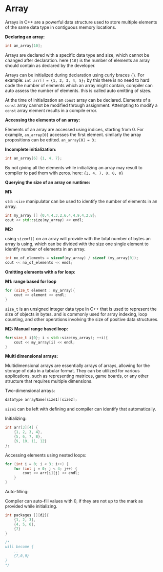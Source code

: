 # Array

Arrays in C++ are a powerful data structure used to store multiple elements of the same data type in contiguous memory locations. 

**Declaring an array:** 

```cpp
int an_array[10];
```

Arrays are declared with a specific data type and size, which cannot be changed after declaration. here `[10]` is the number of elements an array should contain as declared by the developer.

Arrays can be initialized during declaration using curly braces `{}`. For example: `int arr[] = {1, 2, 3, 4, 5};` by this there is no need to hard code the number of elements which an array might contain, compiler can auto assess the number of elements. this is called auto omitting of sizes.

At the time of initialization an `const` array can be declared. Elements of a `const` array cannot be modified through assignment. Attempting to modify a `const` array element results in a compile error. 

**Accessing the elements of an array:**

Elements of an array are accessed using indices, starting from 0. For example, `an_array[0]` accesses the first element. similarly the array propositions can be edited. `an_array[0] = 3;` 

**Incomplete initialization:**

```cpp
int an_array[6] {1, 4, 7};
```

By not giving all the elements while initializing an array may result to compiler to pad them with zeros. here: `{1, 4, 7, 0, 0, 0}` 

**Querying the size of an array on runtime:**

**M1:**

`std::size` manipulator can be used to identify the number of elements in an array.

```cpp
int my_array [] {0,4,4,3,2,6,4,4,9,4,2,8};
cout << std::size(my_array) << endl;
```

**M2:**

using `sizeof()` on an array will provide with the total number of bytes an array is using, which can be divided with the size one single element to identify number of elements in an array.

```cpp
int no_of_elements = sizeof(my_array) / sizeof (my_array[0]);
cout << no_of_elements << endl;
```

**Omitting elements with a for loop:**

**M1: range based for loop**

```cpp
for (size_t element : my_array){
    cout << element << endl;
}
```

`size_t`  is an unsigned integer data type in C++ that is used to represent the size of objects in bytes. and is commonly used for array indexing, loop counting, and other operations involving the size of positive data structures.

**M2: Manual range based loop:**

```cpp
for(size_t i{0}; i < std::size(my_array); ++i){
    cout << my_array[i] << endl;
}
```

**Multi dimensional arrays:**

Multidimensional arrays are essentially arrays of arrays, allowing for the storage of data in a tabular format. They can be utilized for various applications, such as representing matrices, game boards, or any other structure that requires multiple dimensions.

Two-dimensional arrays:

```cpp
dataType arrayName[size1][size2];
```

`size1` can be left with defining and compiler can identify that automatically. 

Initializing:

```cpp
int arr[3][4] {
    {1, 2, 3, 4},
    {5, 6, 7, 8},
    {9, 10, 11, 12}
};
```

Accessing elements using nested loops:

```cpp
for (int i = 0; i < 3; i++) {
    for (int j = 0; j < 4; j++) {
        cout << arr[i][j] << endl;
    }
}
```

Auto-filling:

Compiler can auto-fill values with 0, if they are not up to the mark as provided while initializing.

```cpp
int packages [][d2]{
    {1, 2, 3},
    {4, 5, 6},
    {7}
}
```

```cpp
/*
will become {
	..
	{7,0,0}
}    
*/
```
